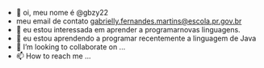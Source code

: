 - 👋 oi, meu nome é @gbzy22
- meu email de contato gabrielly.fernandes.martins@escola.pr.gov.br
- 👀 eu estou interessada em aprender a programarnovas linguagens.
- 🌱 eu estou aprendendo a programar recentemente a linguagem de Java
- 💞️ I’m looking to collaborate on ...
- 📫 How to reach me ...

<!---
gbzy22/gbzy22 is a ✨ special ✨ repository because its `README.md` (this file) appears on your GitHub profile.
You can click the Preview link to take a look at your changes.
--->
